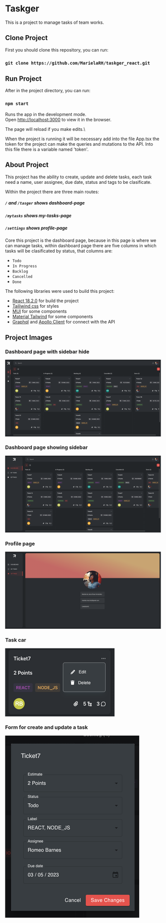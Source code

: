 # Taskger

This is a project to manage tasks of team works.

## Clone Project

First you should clone this repository, you can run:

### `git clone https://github.com/MarielaRH/taskger_react.git`

## Run Project

After in the project directory, you can run:

### `npm start`

Runs the app in the development mode.\
Open [http://localhost:3000](http://localhost:3000) to view it in the browser.

The page will reload if you make edits.\

When the project is running it will be necessary add into the file App.tsx the token for the project can make the queries and mutations to the API. Into this file there is a variable named 'token'.

## About Project

This project has the ability to create, update and delete tasks, each task need a name, user assignee, due date, status and tags to be clasificate.

Within the project there are three main routes:

##### `/` and `/tasger` shows dashboard-page
##### `/mytasks` shows my-tasks-page
##### `/settings` shows profile-page

Core this project is the dashboard page, because in this page is where we can manage tasks, within dashboard page there are five columns in which tasks will be clasificated by status, that columns are:

* `Todo`
* `In Progress`
* `Backlog`
* `Cancelled`
* `Done`

The following libraries were used to build this project:

* [React 18.2.0](https://es.reactjs.org/) for build the project
* [Tailiwind css](https://tailwindcss.com/) for styles
* [MUI](https://mui.com/) for some components
* [Material Tailwind](https://www.material-tailwind.com/) for some components
* [Graphql](https://graphql.org/) and [Apollo Client](https://www.apollographql.com/docs/react/) for connect with the API

## Project Images

### Dashboard page with sidebar hide
<img src="https://github.com/MarielaRH/taskger_react/blob/main/src/public/screenshots/dashboard2.png">

### Dashboard page showing sidebar 
<img src="https://github.com/MarielaRH/taskger_react/blob/main/src/public/screenshots/dashboard.png">

### Profile page
<img src="https://github.com/MarielaRH/taskger_react/blob/main/src/public/screenshots/profile.png">

### Task car
<img src="https://github.com/MarielaRH/taskger_react/blob/main/src/public/screenshots/taskcard.png">

### Form for create and update a task
<img src="https://github.com/MarielaRH/taskger_react/blob/main/src/public/screenshots/tasksform.png">

